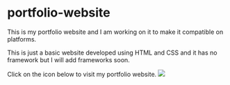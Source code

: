 # portfolio-website

This is my portfolio website and I am working on it to make it compatible on platforms.


This is just a basic website developed using HTML and CSS and it has no framework but I will add frameworks soon.


Click on the icon below to visit my portfolio website.
<a style="padding-right:8px;" href="https://soumyajoy01.github.io/portfolio-website/" target="_blank"><img src="https://img.icons8.com/ios/50/000000/external-website-advertising-kiranshastry-lineal-color-kiranshastry.png"/></a>
